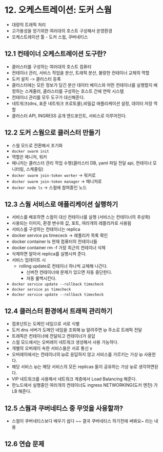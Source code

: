 # 12. 오케스트레이션: 도커 스웜
- 대량의 트래픽 처리
- 고가용성을 얻기위한 여러대의 호스트 구성해서 운영환경
- 오케스트레이션 툴 - 도커 스웜, 쿠버네티스

## 12.1 컨테이너 오케스트레이션 도구란?
- 클러스터를 구성하는 여러대의 호스트 컴퓨터
- 컨테이너 관리, 서비스 작업을 분산, 트래픽 분산, 불량한 컨테이너 교체의 역할
- 도커 설치 -> 클러스터 등록
- 클러스터에는 모든 정보가 담긴 분산 데이터 베이스와 어떤 컨테이너를 실행할지 배정하는 스케줄러, 클러스터를 구성하는 호스트 간에 연락 시스템
- 컨테이너 관리를 모두 도구가 대신해준다.
- 네트워크(dns, 표준 네트워크 프로토콜),비밀값 애플리케이션 설정, 데이터 저장 역할
- 클러스터 API, INGRESS 공개 엔드포인트, 서비스로 이루어진다.

## 12.2 도커 스웜으로 클러스터 만들기
- 스웜 모드로 전환해서 초기화
- `docker swarm init`
- 역할은 매니저, 워커
- 매니저는 클러스터 관리 작업 수행(클러스터 DB, yaml 파일 전달 api, 컨테이너 모니터링, 스케줄링)
- `docker swarm join-token worker` -> 워커로
- `docker swarm join-token manager` -> 매니저로 
- `docker node ls` -> 스웜에 참여중인 노드

## 12.3 스웜 서비스로 애플리케이션 실행하기
- 서비스를 배포하면 스웜이 대신 컨테이너를 실행 (서비스는 컨테이너의 추상화)
- 사용되는 이미지, 환경 변수와 값, 포트, 여러개의 레플리카로 사용됨
- 서비스를 구성하는 컨테이너는 replica
- docker service ps timececk -> 레플리카 목록 확인
- docker container ls 현재 컴퓨터의 컨테이너들
- docker container rm -f 가장 최근의 컨테이너 삭제
- 삭제하면 알아서 replica를 실행시켜 준다.
- 서비스 업데이트 시
  - rolling update로 컨테이너 하나씩 교체해 나간다.
    - 신버전 컨테이너에 문제가 있으면 자동 중단한다.
    - 자동 롤백시킨다.
- `docker service update --rollback timecheck`
- `docker service ps timecheck`
- `docker service update --rollback timecheck`

## 12.4 클러스터 환경에서 트래픽 관리하기
- 컴포넌트는 도메인 네임으로 서로 식별
- 도커 dns 서버가 도메인 네임을 조회해 ip 알려주면 ip 주소로 트래픽 전달
- 트래픽은 컨테이너에 전달되고 컨테이너가 응답
- 스웜 모드에서는 오버레이 네트워크 생성해서 사용 가능하다.
- 개별의 오버레이 속한 서비스들은 서로 통신 x
- 오버레이에서는 컨테이너의 ip로 응답하지 않고 서비스를 가르키는 가상 ip 사용한다.
- 해당 서비스 ip는 해당 서비스의 모든 replicas 들이 공유하는 가상 ip로 생각하면된다.
- VIP 네트워크를 사용해서 네트워크 계층에서 Load Balancing 해준다.
- 한노드에서 실행중인 여러개의 컨테이너도 ingress NETWORKING(도커 엔진) 가 LB 해준다. 

## 12.5 스웜과 쿠버네티스 중 무엇을 사용할까?
- 스웜이 쿠버네티스보다 배우기 쉽다 ~~ 결국 쿠버네티스 하기전에 써봐요~ 라는 내용

## 12.6 연습 문제
